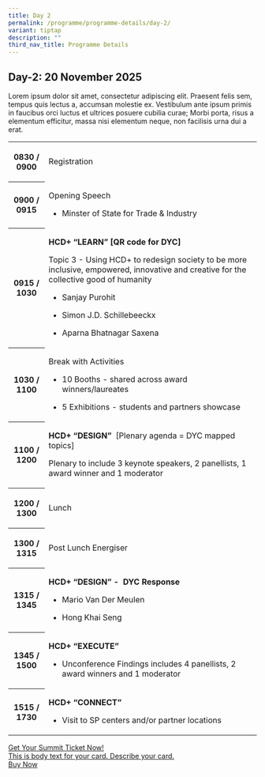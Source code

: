 ```yaml
---
title: Day 2
permalink: /programme/programme-details/day-2/
variant: tiptap
description: ""
third_nav_title: Programme Details
---
```

<h2><strong>Day-2: 20 November 2025</strong></h2>
<p>Lorem ipsum dolor sit amet, consectetur adipiscing elit. Praesent felis
sem, tempus quis lectus a, accumsan molestie ex. Vestibulum ante ipsum
primis in faucibus orci luctus et ultrices posuere cubilia curae; Morbi
porta, risus a elementum efficitur, massa nisi elementum neque, non facilisis
urna dui a erat.</p>
<table style="minWidth: 50px">
<colgroup>
<col>
<col>
</colgroup>
<tbody>
<tr>
<th rowspan="1" colspan="1">
<p>0830 / 0900</p>
</th>
<td rowspan="1" colspan="1">
<p>Registration</p>
</td>
</tr>
<tr>
<th rowspan="1" colspan="1">
<p>0900 / 0915</p>
</th>
<td rowspan="1" colspan="1">
<p>Opening Speech</p>
<ul data-tight="true" class="tight">
<li>
<p>Minster of State for Trade &amp; Industry</p>
</li>
</ul>
</td>
</tr>
<tr>
<th rowspan="1" colspan="1">
<p>0915 / 1030</p>
</th>
<td rowspan="1" colspan="1">
<p><strong>HCD+ “LEARN” [QR code for DYC]&nbsp;</strong>
</p>
<p>Topic 3 - Using HCD+ to redesign society to be more inclusive, empowered,
innovative and creative for the collective good of humanity</p>
<ul data-tight="true" class="tight">
<li>
<p>Sanjay Purohit</p>
</li>
<li>
<p>Simon J.D. Schillebeeckx</p>
</li>
<li>
<p>Aparna Bhatnagar Saxena</p>
</li>
</ul>
</td>
</tr>
<tr>
<th rowspan="1" colspan="1">
<p>1030 / 1100</p>
</th>
<td rowspan="1" colspan="1">
<p>Break with Activities</p>
<ul data-tight="true" class="tight">
<li>
<p>10 Booths - shared across award winners/laureates</p>
</li>
<li>
<p>5 Exhibitions - students and partners showcase</p>
</li>
</ul>
</td>
</tr>
<tr>
<th rowspan="1" colspan="1">
<p>1100 / 1200</p>
</th>
<td rowspan="1" colspan="1">
<p><strong>HCD+ “DESIGN” </strong>&nbsp;[Plenary agenda = DYC mapped topics]</p>
<p>Plenary to include 3 keynote speakers, 2 panellists, 1 award winner and
1 moderator</p>
</td>
</tr>
<tr>
<th rowspan="1" colspan="1">
<p>1200 / 1300</p>
</th>
<td rowspan="1" colspan="1">
<p>Lunch</p>
</td>
</tr>
<tr>
<th rowspan="1" colspan="1">
<p>1300 / 1315</p>
</th>
<td rowspan="1" colspan="1">
<p>Post Lunch Energiser</p>
</td>
</tr>
<tr>
<th rowspan="1" colspan="1">
<p>1315 / 1345</p>
</th>
<td rowspan="1" colspan="1">
<p><strong>HCD+ “DESIGN” - </strong>&nbsp;<strong>DYC Response</strong>
</p>
<ul data-tight="true" class="tight">
<li>
<p>Mario Van Der Meulen</p>
</li>
<li>
<p>Hong Khai Seng</p>
</li>
</ul>
</td>
</tr>
<tr>
<th rowspan="1" colspan="1">
<p>1345 / 1500</p>
</th>
<td rowspan="1" colspan="1">
<p><strong>HCD+ “EXECUTE”</strong>
</p>
<ul data-tight="true" class="tight">
<li>
<p>Unconference Findings includes 4 panellists, 2 award winners and 1 moderator</p>
</li>
</ul>
</td>
</tr>
<tr>
<th rowspan="1" colspan="1">
<p>1515 / 1730</p>
</th>
<td rowspan="1" colspan="1">
<p><strong>HCD+ “CONNECT”&nbsp;</strong>
</p>
<ul data-tight="true" class="tight">
<li>
<p>Visit to SP centers and/or partner locations</p>
</li>
</ul>
</td>
</tr>
</tbody>
</table>
<div class="isomer-card-grid"><a rel="noopener noreferrer nofollow" href="https://www.isomer.gov.sg" class="isomer-card"><div class="isomer-card-body"><div class="isomer-card-title">Get Your Summit Ticket Now!</div><div class="isomer-card-description">This is body text for your card. Describe your card.</div><div class="isomer-card-link">Buy Now</div></div></a>
</div>
<p></p>